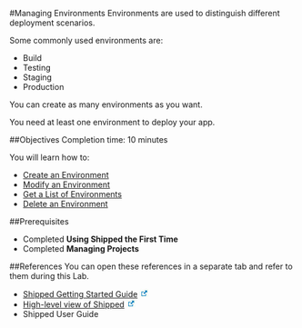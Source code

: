 #Managing Environments
Environments are used to distinguish different deployment scenarios.

Some commonly used environments are:

- Build
- Testing
- Staging
- Production

You can create as many environments as you want.

You need at least one environment to deploy your app.

##Objectives
Completion time: 10 minutes

You will learn how to:

- <a href="#create">Create an Environment</a>
- <a href="2.md">Modify an Environment</a>
- <a href="3.md">Get a List of Environments</a>
- <a href="4.md">Delete an Environment</a>




##Prerequisites

- Completed **Using Shipped the First Time**
- Completed **Managing Projects**


##References
You can open these references in a separate tab and refer to them during this Lab.


- <a href="#" target="_blank">Shipped Getting Started Guide</a> <img src="icon-open-link.jpg">
- <a href="https://cisco.jiveon.com/docs/DOC-811787" target="_blank">High-level view of Shipped</a> <img src="icon-open-link.jpg">
- Shipped User Guide


